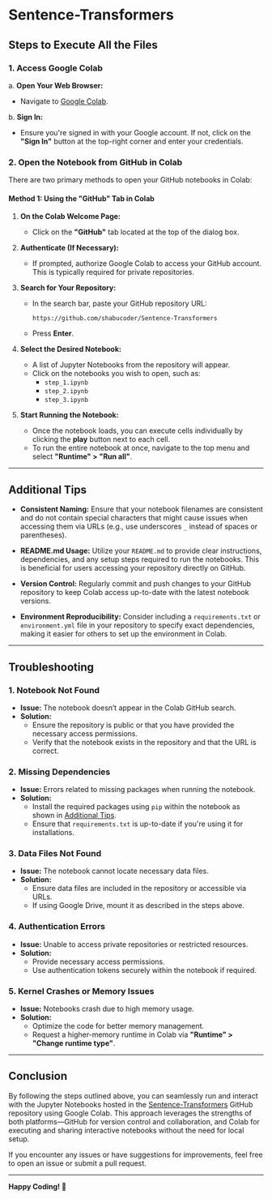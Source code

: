 # Sentence-Transformers

## Steps to Execute All the Files

### 1. Access Google Colab

a. **Open Your Web Browser:**
   - Navigate to [Google Colab](https://colab.research.google.com/).

b. **Sign In:**
   - Ensure you're signed in with your Google account. If not, click on the **"Sign In"** button at the top-right corner and enter your credentials.

### 2. Open the Notebook from GitHub in Colab

There are two primary methods to open your GitHub notebooks in Colab:

#### **Method 1: Using the "GitHub" Tab in Colab**

1. **On the Colab Welcome Page:**
   - Click on the **"GitHub"** tab located at the top of the dialog box.

2. **Authenticate (If Necessary):**
   - If prompted, authorize Google Colab to access your GitHub account. This is typically required for private repositories.

3. **Search for Your Repository:**
   - In the search bar, paste your GitHub repository URL:
     ```
     https://github.com/shabucoder/Sentence-Transformers
     ```
   - Press **Enter**.

4. **Select the Desired Notebook:**
   - A list of Jupyter Notebooks from the repository will appear.
   - Click on the notebooks you wish to open, such as:
     - `step_1.ipynb`
     - `step_2.ipynb`
     - `step_3.ipynb`

5. **Start Running the Notebook:**
   - Once the notebook loads, you can execute cells individually by clicking the **play** button next to each cell.
   - To run the entire notebook at once, navigate to the top menu and select **"Runtime" > "Run all"**.

---

## Additional Tips

- **Consistent Naming:** Ensure that your notebook filenames are consistent and do not contain special characters that might cause issues when accessing them via URLs (e.g., use underscores `_` instead of spaces or parentheses).

- **README.md Usage:** Utilize your `README.md` to provide clear instructions, dependencies, and any setup steps required to run the notebooks. This is beneficial for users accessing your repository directly on GitHub.

- **Version Control:** Regularly commit and push changes to your GitHub repository to keep Colab access up-to-date with the latest notebook versions.

- **Environment Reproducibility:** Consider including a `requirements.txt` or `environment.yml` file in your repository to specify exact dependencies, making it easier for others to set up the environment in Colab.

---

## Troubleshooting

### 1. Notebook Not Found

- **Issue:** The notebook doesn’t appear in the Colab GitHub search.
- **Solution:** 
  - Ensure the repository is public or that you have provided the necessary access permissions.
  - Verify that the notebook exists in the repository and that the URL is correct.

### 2. Missing Dependencies

- **Issue:** Errors related to missing packages when running the notebook.
- **Solution:** 
  - Install the required packages using `pip` within the notebook as shown in [Additional Tips](#additional-tips).
  - Ensure that `requirements.txt` is up-to-date if you're using it for installations.

### 3. Data Files Not Found

- **Issue:** The notebook cannot locate necessary data files.
- **Solution:** 
  - Ensure data files are included in the repository or accessible via URLs.
  - If using Google Drive, mount it as described in the steps above.

### 4. Authentication Errors

- **Issue:** Unable to access private repositories or restricted resources.
- **Solution:** 
  - Provide necessary access permissions.
  - Use authentication tokens securely within the notebook if required.

### 5. Kernel Crashes or Memory Issues

- **Issue:** Notebooks crash due to high memory usage.
- **Solution:** 
  - Optimize the code for better memory management.
  - Request a higher-memory runtime in Colab via **"Runtime" > "Change runtime type"**.

---

## Conclusion

By following the steps outlined above, you can seamlessly run and interact with the Jupyter Notebooks hosted in the [Sentence-Transformers](https://github.com/shabucoder/Sentence-Transformers) GitHub repository using Google Colab. This approach leverages the strengths of both platforms—GitHub for version control and collaboration, and Colab for executing and sharing interactive notebooks without the need for local setup.

If you encounter any issues or have suggestions for improvements, feel free to open an issue or submit a pull request.

---

**Happy Coding! 🚀**
